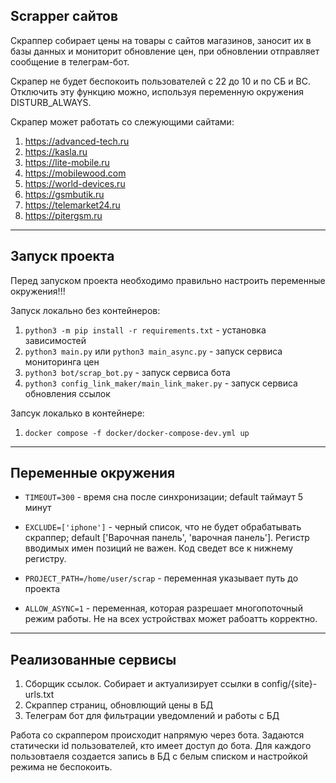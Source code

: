 ## Scrapper сайтов
Скраппер собирает цены на товары с сайтов магазинов, заносит их в базы данных и мониторит обновление цен, при обновлении отправляет сообщение в телеграм-бот.

Скрапер не будет беспокоить пользователей с 22 до 10 и по СБ и ВС. Отключить эту функцию можно, используя переменную окружения DISTURB_ALWAYS.

Скрапер может работать со слежующими сайтами:
1. https://advanced-tech.ru
2. https://kasla.ru
3. https://lite-mobile.ru
4. https://mobilewood.com
5. https://world-devices.ru
6. https://gsmbutik.ru
7. https://telemarket24.ru
8. https://pitergsm.ru

---
## Запуск проекта

Перед запуском проекта необходимо правильно настроить переменные окружения!!!

Запуск локально без контейнеров:

1. ```python3 -m pip install -r requirements.txt``` - установка зависимостей
2. ```python3 main.py``` или ```python3 main_async.py``` - запуск сервиса мониторинга цен
3. ```python3 bot/scrap_bot.py``` - запуск сервиса бота
4. ```python3 config_link_maker/main_link_maker.py``` - запуск сервиса обновления ссылок

Запсук локалько в контейнере:

1. ```docker compose -f docker/docker-compose-dev.yml up```
---

## Переменные окружения
- ```TIMEOUT=300``` - время сна после синхронизации; default таймаут 5 минут
- ```EXCLUDE=['iphone']``` - черный список, что не будет обрабатывать скраппер; default ['Варочная панель', 'варочная панель']. Регистр вводимых имен позиций не важен. Код сведет все к нижнему регистру.

- ```PROJECT_PATH=/home/user/scrap``` - переменная указывает путь до проекта
- ```ALLOW_ASYNC=1``` - переменная, которая разрешает многопоточный режим работы. Не на всех устройствах может рабоатть корректно.


---
## Реализованные сервисы

1. Сборщик ссылок. Собирает и актуализирует ссылки в config/{site}-urls.txt
2. Скраппер страниц, обновлющий цены в БД
3. Телеграм бот для фильтрации уведомлений и работы с БД


Работа со скраппером происходит напрямую через бота. Задаются статически id пользователей, кто имеет доступ до бота. Для каждого пользовтаеля создается запись в БД с белым списком и настройкой режима не беспокоить.